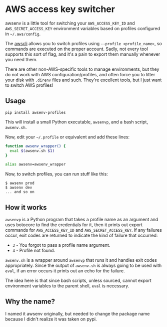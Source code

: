 # AWS access key switcher

awsenv is a little tool for switching your `AWS_ACCESS_KEY_ID` and
`AWS_SECRET_ACCESS_KEY` environment variables based on profiles configured
in `~/.aws/config`.

The [awscli](https://aws.amazon.com/cli/) allows you to switch profiles using
`--profile <profile_name>`, so commands are executed on the proper account.
Sadly, not every tool supports this sort of flag, and it's a pain to export
them manually whenever you need them.

There are other non-AWS-specific tools to manage environments, but they do not
work with AWS configuration/profiles, and often force you to litter your
disk with `.direnv` files and such. They're excellent tools, but I just want
to switch AWS profiles!


## Usage

```
pip install awsenv-profiles
```

This will install a small Python executable, `awsenvp`, and a bash script,
`awsenv.sh`.

Now, edit your `~/.profile` or equivalent and add these lines:

```bash
function awsenv_wrapper() {
  eval $(awsenv.sh $1)
}

alias awsenv=awsenv_wrapper
```

Now, to switch profiles, you can run stuff like this:

```
$ awsenv prod
$ awsenv dev
... and so on
```

## How it works

`awsenvp` is a Python program that takes a profile name as an argument and uses
botocore to find the credentials for it, then it prints out export commands
for `AWS_ACCESS_KEY_ID` and `AWS_SECRET_ACCESS_KEY`. If any failures occur,
exit codes are returned to indicate the kind of failure that occurred:

* `3` - You forgot to pass a profile name argument.
* `4` - Profile not found.

`awsenv.sh` is a wrapper around `awsenvp` that runs it and handles exit codes
appropriately. Since the output of `awsenv.sh` is always going to be used with
`eval`, if an error occurs it prints out an echo for the failure.

The idea here is that since bash scripts, unless sourced, cannot export environment
variables to the parent shell, `eval` is necessary.

## Why the name?

I named it awsenv originally, but needed to change the package name because
I didn't realize it was taken on pypi.
